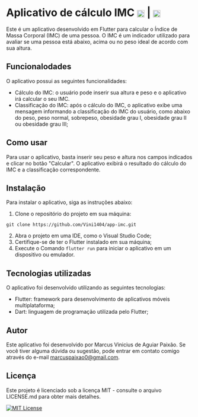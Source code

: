 # Aplicativo de cálculo IMC <img align="center" alt="Vini-HTML" height="20" width="20" src="https://cdn.jsdelivr.net/gh/devicons/devicon/icons/dart/dart-original.svg" /> | <img align="center" alt="Vini-HTML" height="20" width="20" src="https://cdn.jsdelivr.net/gh/devicons/devicon/icons/flutter/flutter-original.svg" />

Este é um aplicativo desenvolvido em Flutter para calcular o Índice de Massa Corporal (IMC) de uma pessoa. O IMC é um indicador utilizado para avaliar se uma pessoa está abaixo, acima ou no peso ideal de acordo com sua altura.

## Funcionalodades
O aplicativo possui as seguintes funcionalidades:
- Cálculo do IMC: o usuário pode inserir sua altura e peso e o aplicativo irá calcular o seu IMC.
- Classificação do IMC: após o cálculo do IMC, o aplicativo exibe uma mensagem informando a classificação do IMC do usuário, como abaixo do peso, peso normal, sobrepeso, obesidade grau I, obesidade grau II ou obesidade grau III;

## Como usar
Para usar o aplicativo, basta inserir seu peso e altura nos campos indicados e clicar no botão "Calcular". O aplicativo exibirá o resultado do cálculo do IMC e a classificação correspondente.

## Instalação
Para instalar o aplicativo, siga as instruções abaixo:

1. Clone o repositório do projeto em sua máquina:
```git
git clone https://github.com/Vini1404/app-imc.git
```
2. Abra o projeto em uma IDE, como o Visual Studio Code;
3. Certifique-se de ter o Flutter instalado em sua máquina;
4. Execute o Comando `flutter run` para iniciar o aplicativo em um dispositivo ou emulador.

## Tecnologias utilizadas
O aplicativo foi desenvolvido utilizando as seguintes tecnologias:

- Flutter: framework para desenvolvimento de aplicativos móveis multiplataforma;
- Dart: linguagem de programação utilizada pelo Flutter;

## Autor
Este aplicativo foi desenvolvido por Marcus Vinicius de Aguiar Paixão. Se você tiver alguma dúvida ou sugestão, pode entrar em contato comigo através do e-mail marcuspaixao0@gmail.com.

## Licença
Este projeto é licenciado sob a licença MIT - consulte o arquivo LICENSE.md para obter mais detalhes.

[![MIT License](https://img.shields.io/badge/License-MIT-green.svg)](https://github.com/Vini1404/app-atm/blob/main/LICENSE.md)
